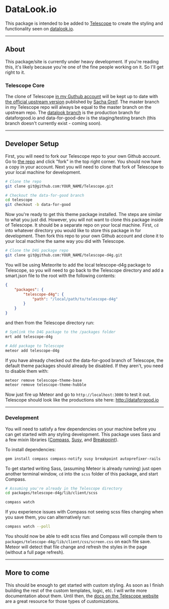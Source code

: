 # DataLook.io
This package is intended to be added to [Telescope][1] to create the styling and functionality seen on [datalook.io][2].  

---

## About
This package/site is currently under heavy development.  If you're reading this, it's likely because you're one of the fine people working on it.  So I'll get right to it.

### Telescope Core
The clone of Telescope [in my Guthub account][3] will be kept up to date with [the official upstream version][4] published by [Sacha Greif][5].  The master branch in my Telescope repo will always be equal to the master branch on the upstream repo.  The [datalook branch][6] is the production branch for dataforgood.io and data-for-good-dev is the staging/testing branch (this branch doesn't currently exist - coming soon).

---

## Developer Setup

First, you will need to fork our Telescope repo to your own Github account.  Go to [the repo][3] and click "fork" in the top right corner.  You should now have a copy in your account.  Next you will need to clone that fork of Telescope to your local machine for development.  

```sh
# Clone the repo
git clone git@github.com:YOUR_NAME/Telescope.git

# Checkout the data-for-good branch
cd telescope
git checkout -b data-for-good
```

Now you're ready to get this theme package installed.  The steps are similar to what you just did.  However, you will not want to clone this package inside of Telescope.  It should be a separate repo on your local machine.  First, `cd` into whatever directory you would like to store this package in for development.  Then fork this repo to your own Github account and clone it to your local machine the same way you did with Telescope.

```sh
# Clone the D4G package repo
git clone git@github.com:YOUR_NAME/telescope-d4g.git
```

You will be using Meteorite to add the local telescope-d4g package to Telescope, so you will need to go back to the Telescope directory and add a smart.json file to the root with the following contents:

```json
{
    "packages": {
        "telescope-d4g": {
            "path": "/local/path/to/telescope-d4g"
        }
    }
}
```

and then from the Telescope directory run:

```sh
# Symlink the D4G package to the /packages folder 
mrt add telescope-d4g

# Add package to Telescope
meteor add telescope-d4g
```

If you have already checked out the data-for-good branch of Telescope, the default theme packages should already be disabled.  If they aren't, you need to disable them with:

```sh
meteor remove telescope-theme-base
meteor remove telescope-theme-hubble
```

Now just fire up Meteor and go to `http://localhost:3000` to test it out.  Telescope should look like the productions site here: http://dataforgood.io

---

### Development 
You will need to satisfy a few dependencies on your machine before you can get started with any styling development.  This package uses Sass and a few mixin libraries ([Compass][7], [Susy][8], and [Breakpoint][9]).

To install dependencies:
```sh
gem install compass compass-notify susy breakpoint autoprefixer-rails
```

To get started writing Sass, (assuming Meteor is already running) just open another terminal window, `cd` into the `scss` folder of this package, and start Compass.

```sh
# Assuming you're already in the Telescope directory
cd packages/telescope-d4g/lib/client/scss

compass watch
```

If you experience issues with Compass not seeing scss files changing when you save them, you can alternatively run:

```sh
compass watch --poll
```

You should now be able to edit scss files and Compass will compile them to `packages/telescope-d4g/lib/client/css/screen.css` on each file save.  Meteor will detect that file change and refresh the styles in the page (without a full page refresh).

---

## More to come
This should be enough to get started with custom styling.  As soon as I finish building the rest of the custom templates, logic, etc. I will write more documentation about them.  Until then, the [docs on the Telescope website][10] are a great resource for those types of customizations.


[1]: http://telesc.pe
[2]: http://datalook.io
[3]: https://github.com/jshimko/Telescope
[4]: https://github.com/TelescopeJS/Telescope
[5]: https://github.com/SachaG
[6]: https://github.com/jshimko/Telescope/tree/datalook
[7]: http://compass-style.org/
[8]: http://susy.oddbird.net/
[9]: http://breakpoint-sass.com/
[10]: http://www.telesc.pe/docs/